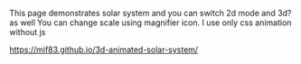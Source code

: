 This page demonstrates solar system and you can switch 2d mode and 3d? as well You can change scale using magnifier icon. I use only css animation without js

https://mif83.github.io/3d-animated-solar-system/